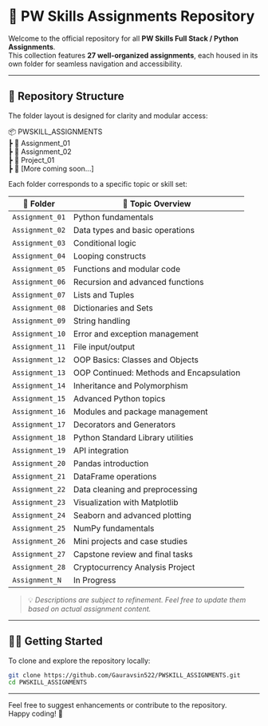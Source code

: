 

# 📘 PW Skills Assignments Repository

Welcome to the official repository for all **PW Skills Full Stack / Python Assignments**.  
This collection features **27 well-organized assignments**, each housed in its own folder for seamless navigation and accessibility.

---

## 📁 Repository Structure

The folder layout is designed for clarity and modular access:

📦 PWSKILL_ASSIGNMENTS  
┣ 📂 Assignment_01  
┣ 📂 Assignment_02  
┣ 📂 Project_01  
┣ 📂 [More coming soon...]

Each folder corresponds to a specific topic or skill set:

| 📂 Folder             | 📝 Topic Overview                     |
|----------------------|--------------------------------------|
| `Assignment_01`      | Python fundamentals                  |
| `Assignment_02`      | Data types and basic operations      |
| `Assignment_03`      | Conditional logic                    |
| `Assignment_04`      | Looping constructs                   |
| `Assignment_05`      | Functions and modular code           |
| `Assignment_06`      | Recursion and advanced functions     |
| `Assignment_07`      | Lists and Tuples                     |
| `Assignment_08`      | Dictionaries and Sets                |
| `Assignment_09`      | String handling                      |
| `Assignment_10`      | Error and exception management       |
| `Assignment_11`      | File input/output                    |
| `Assignment_12`      | OOP Basics: Classes and Objects      |
| `Assignment_13`      | OOP Continued: Methods and Encapsulation |
| `Assignment_14`      | Inheritance and Polymorphism         |
| `Assignment_15`      | Advanced Python topics               |
| `Assignment_16`      | Modules and package management       |
| `Assignment_17`      | Decorators and Generators            |
| `Assignment_18`      | Python Standard Library utilities    |
| `Assignment_19`      | API integration                      |
| `Assignment_20`      | Pandas introduction                  |
| `Assignment_21`      | DataFrame operations                 |
| `Assignment_22`      | Data cleaning and preprocessing      |
| `Assignment_23`      | Visualization with Matplotlib        |
| `Assignment_24`      | Seaborn and advanced plotting        |
| `Assignment_25`      | NumPy fundamentals                   |
| `Assignment_26`      | Mini projects and case studies       |
| `Assignment_27`      | Capstone review and final tasks      |
| `Assignment_28`      | Cryptocurrency Analysis Project  |
| `Assignment_N`       | In Progress    |

> 💡 *Descriptions are subject to refinement. Feel free to update them based on actual assignment content.*

---

## 🧑‍💻 Getting Started

To clone and explore the repository locally:

```bash
git clone https://github.com/Gauravsin522/PWSKILL_ASSIGNMENTS.git
cd PWSKILL_ASSIGNMENTS
```

---

Feel free to suggest enhancements or contribute to the repository.  
Happy coding! 🚀

